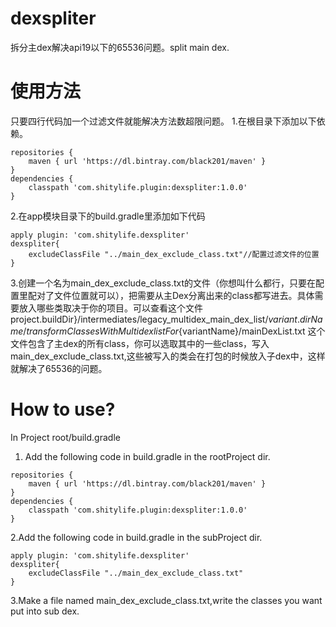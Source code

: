 # dexspliter
拆分主dex解决api19以下的65536问题。split main dex.

# 使用方法
只要四行代码加一个过滤文件就能解决方法数超限问题。
1.在根目录下添加以下依赖。
```
repositories {
    maven { url 'https://dl.bintray.com/black201/maven' }
}
dependencies {
    classpath 'com.shitylife.plugin:dexspliter:1.0.0'
}
```
2.在app模块目录下的build.gradle里添加如下代码
```
apply plugin: 'com.shitylife.dexspliter'
dexspliter{
    excludeClassFile "../main_dex_exclude_class.txt"//配置过滤文件的位置
}
```
3.创建一个名为main_dex_exclude_class.txt的文件（你想叫什么都行，只要在配置里配对了文件位置就可以），把需要从主Dex分离出来的class都写进去。具体需要放入哪些类取决于你的项目。可以查看这个文件
project.buildDir}/intermediates/legacy_multidex_main_dex_list/${variant.dirName}/transformClassesWithMultidexlistFor${variantName}/mainDexList.txt
这个文件包含了主dex的所有class，你可以选取其中的一些class，写入main_dex_exclude_class.txt,这些被写入的类会在打包的时候放入子dex中，这样就解决了65536的问题。


# How to use?
In Project root/build.gradle
1. Add the following code in build.gradle in the rootProject dir.
```
repositories {
    maven { url 'https://dl.bintray.com/black201/maven' }
}
dependencies {
    classpath 'com.shitylife.plugin:dexspliter:1.0.0'
}
```

2.Add the following code in build.gradle in the subProject dir.
```
apply plugin: 'com.shitylife.dexspliter'
dexspliter{
    excludeClassFile "../main_dex_exclude_class.txt"
}
```
3.Make a file named main_dex_exclude_class.txt,write the classes you want put into sub dex.
